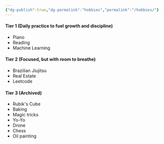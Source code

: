 ```yaml
---
{"dg-publish":true,"dg-permalink":"hobbies","permalink":"/hobbies/"}
---
```


#### Tier 1 (Daily practice to fuel growth and discipline)
* Piano
* Reading
* Machine Learning

#### Tier 2 (Focused, but with room to breathe)
* Brazilian Jiujitsu
* Real Estate
* Leetcode

#### Tier 3 (Archived)
* Rubik's Cube
* Baking
* Magic tricks
* Yo-Yo
* Drone
* Chess
* Oil painting